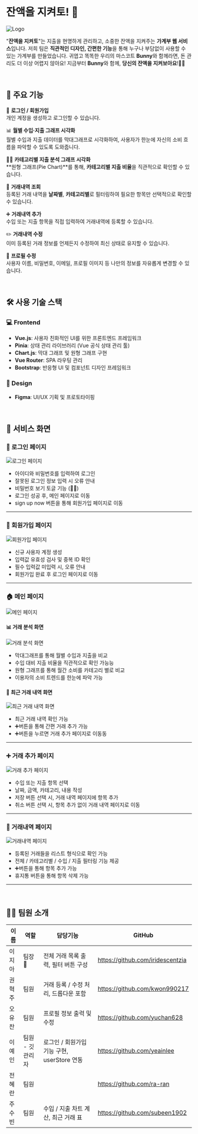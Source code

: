 # 잔액을 지켜토! 🐰

![Logo](./src/img/Logo.png)

"**잔액을 지켜토**"는 지출을 현명하게 관리하고, 소중한 잔액을 지켜주는 **가계부 웹 서비스**입니다.
저희 팀은 **직관적인 디자인, 간편한 기능**을 통해 누구나 부담없이 사용할 수 있는 가계부를 만들었습니다.
귀엽고 똑똑한 우리의 마스코트 **Bunny**와 함께라면, 돈 관리도 더 이상 어렵지 않아요!
지금부터 **Bunny**와 함께, **당신의 잔액을 지켜보아요**!🐰💸

<br/>

## 🧩 주요 기능

🔐 **로그인 / 회원가입**  
 개인 계정을 생성하고 로그인할 수 있습니다.

📊 **월별 수입·지출 그래프 시각화**  
 월별 수입과 지출 데이터를 막대그래프로 시각화하여,
사용자가 한눈에 자신의 소비 흐름을 파악할 수 있도록 도와줍니다.

🤹‍♀️ **카테고리별 지출 분석 그래프 시각화**  
 **원형 그래프(Pie Chart)**를 통해, **카테고리별 지출 비율**을 직관적으로 확인할 수 있습니다.

📄 **거래내역 조회**  
 등록된 거래 내역을 **날짜별**, **카테고리별**로 필터링하여 필요한 항목만 선택적으로 확인할 수 있습니다.

➕ **거래내역 추가**  
 수입 또는 지출 항목을 직접 입력하여 거래내역에 등록할 수 있습니다.

✏️ **거래내역 수정**  
 이미 등록된 거래 정보를 언제든지 수정하여 최신 상태로 유지할 수 있습니다.

👤 **프로필 수정**  
 사용자 이름, 비밀번호, 이메일, 프로필 이미지 등 나만의 정보를 자유롭게 변경할 수 있습니다.

<br/>

## 🛠 사용 기술 스택

### 💻 Frontend

- **Vue.js**: 사용자 친화적인 UI를 위한 프론트엔드 프레임워크
- **Pinia**: 상태 관리 라이브러리 (Vue 공식 상태 관리 툴)
- **Chart.js**: 막대 그래프 및 원형 그래프 구현
- **Vue Router**: SPA 라우팅 관리
- **Bootstrap**: 반응형 UI 및 컴포넌트 디자인 프레임워크

### 🎨 Design

- **Figma**: UI/UX 기획 및 프로토타이핑

<br/>

## 📸 서비스 화면

### 🔐 로그인 페이지

![로그인 페이지](./src/img/Logo.png)

- 아이디와 비밀번호를 입력하여 로그인
- 잘못된 로그인 정보 입력 시 오류 안내
- 비밀번호 보기 토글 기능 (🙉🙈)
- 로그인 성공 후, 메인 페이지로 이동
- sign up now 버튼을 통해 회원가입 페이지로 이동

---

### 📝 회원가입 페이지

![회원가입 페이지](./src/img/Logo.png)

- 신규 사용자 계정 생성
- 입력값 유효성 검사 및 중복 ID 확인
- 필수 입력값 미입력 시, 오류 안내
- 회원가입 완료 후 로그인 페이지로 이동

---

### 🏠 메인 페이지

![메인 페이지](./src/img/Logo.png)

#### 📊 거래 분석 화면

![거래 분석 화면](./src/img/Logo.png)

- 막대그래프를 통해 월별 수입과 지출을 비교
- 수입 대비 지출 비율을 직관적으로 확인 가능능
- 원형 그래프를 통해 월간 소비를 카테고리 별로 비교
- 이용자의 소비 트렌드를 한눈에 파악 가능

#### 📄 최근 거래 내역 화면

![최근 거래 내역 화면](./src/img/Logo.png)

- 최근 거래 내역 확인 가능
- ➕버튼을 통해 간편 거래 추가 가능
- ➕버튼을 누르면 거래 추가 페이지로 이동동

---

### ➕ 거래 추가 페이지

![거래 추가 페이지](./src/img/Logo.png)

- 수입 또는 지출 항목 선택
- 날짜, 금액, 카테고리, 내용 작성
- 저장 버튼 선택 시, 거래 내역 페이지에 항목 추가
- 취소 버튼 선택 시, 항목 추가 없이 거래 내역 페이지로 이동

---

### 📄 거래내역 페이지

![거래내역 페이지](./src/img/Logo.png)

- 등록된 거래들을 리스트 형식으로 확인 가능
- 전체 / 카테고리별 / 수입 / 지출 필터링 기능 제공
- ➕버튼을 통해 항목 추가 가능
- 휴지통 버튼을 통해 항목 삭제 가능

---

<br/>

## 🧑‍💻 **팀원 소개**

| 이름   | 역할            | 담당기능                                    | GitHub                           |
| ------ | --------------- | ------------------------------------------- | -------------------------------- |
| 이지아 | 팀장👑          | 전체 거래 목록 출력, 필터 버튼 구성         | https://github.com/iridescentzia |
| 권혁주 | 팀원            | 거래 등록 / 수정 처리, 드롭다운 포함        | https://github.com/kwon990217    |
| 오유찬 | 팀원            | 프로필 정보 출력 및 수정                    | https://github.com/yuchan628     |
| 이예인 | 팀원 - 깃관리자 | 로그인 / 회원가입 기능 구현, userStore 연동 | https://github.com/yeainlee      |
| 전혜란 | 팀원            |                                             | https://github.com/ra-ran        |
| 주수빈 | 팀원            | 수입 / 지출 차트 계산, 최근 거래 표         | https://github.com/subeen1902    |
